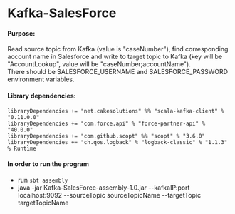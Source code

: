 # Kafka-SalesForce
#### Purpose:
Read source topic from Kafka (value is "caseNumber"), find corresponding account name in Salesforce and write to target topic to Kafka (key will be "AccountLookup", value will be "caseNumber;accountName").  
There should be SALESFORCE_USERNAME and SALESFORCE_PASSWORD environment variables.

#### Library dependencies:
```
libraryDependencies += "net.cakesolutions" %% "scala-kafka-client" % "0.11.0.0"
libraryDependencies += "com.force.api" % "force-partner-api" % "40.0.0"
libraryDependencies += "com.github.scopt" %% "scopt" % "3.6.0"
libraryDependencies += "ch.qos.logback" % "logback-classic" % "1.1.3" % Runtime
```

#### In order to run the program

- run `sbt assembly`
- java -jar Kafka-SalesForce-assembly-1.0.jar --kafkaIP:port localhost:9092 --sourceTopic sourceTopicName --targetTopic targetTopicName
